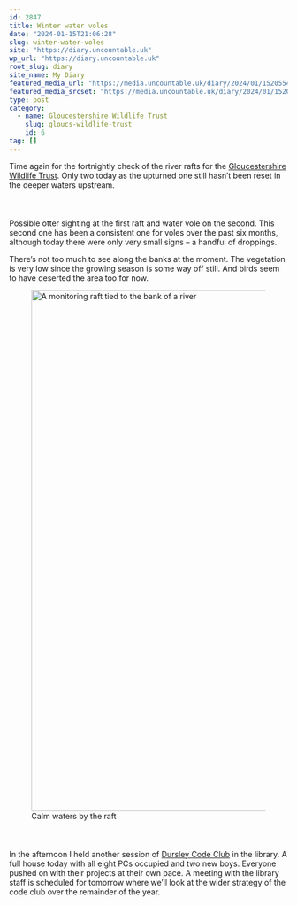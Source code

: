 ```yaml
---
id: 2847
title: Winter water voles
date: "2024-01-15T21:06:28"
slug: winter-water-voles
site: "https://diary.uncountable.uk"
wp_url: "https://diary.uncountable.uk"
root_slug: diary
site_name: My Diary
featured_media_url: "https://media.uncountable.uk/diary/2024/01/15205541/IMG20240115093749.webp"
featured_media_srcset: "https://media.uncountable.uk/diary/2024/01/15205541/IMG20240115093749-300x139.webp 300w, https://media.uncountable.uk/diary/2024/01/15205541/IMG20240115093749-1024x475.webp 1024w, https://media.uncountable.uk/diary/2024/01/15205541/IMG20240115093749-150x150.webp 150w, https://media.uncountable.uk/diary/2024/01/15205541/IMG20240115093749-640x297.webp 640w, https://media.uncountable.uk/diary/2024/01/15205541/IMG20240115093749.webp 2000w"
type: post
category:
  - name: Gloucestershire Wildlife Trust
    slug: gloucs-wildlife-trust
    id: 6
tag: []
---
```



<p>Time again for the fortnightly check of the river rafts for the <a href="https://www.gloucestershirewildlifetrust.co.uk/volunteer">Gloucestershire Wildlife Trust</a>.  Only two today as the upturned one still hasn&#8217;t been reset in the deeper waters upstream.</p>


<style>.kb-row-layout-id2847_969a0b-55 > .kt-row-column-wrap{align-content:start;}:where(.kb-row-layout-id2847_969a0b-55 > .kt-row-column-wrap) > .wp-block-kadence-column{justify-content:start;}.kb-row-layout-id2847_969a0b-55 > .kt-row-column-wrap{column-gap:var(--global-kb-gap-md, 2rem);row-gap:var(--global-kb-gap-md, 2rem);padding-top:var(--global-kb-spacing-sm, 1.5rem);padding-bottom:var(--global-kb-spacing-sm, 1.5rem);grid-template-columns:repeat(2, minmax(0, 1fr));}.kb-row-layout-id2847_969a0b-55 > .kt-row-layout-overlay{opacity:0.30;}@media all and (max-width: 1024px){.kb-row-layout-id2847_969a0b-55 > .kt-row-column-wrap{grid-template-columns:repeat(2, minmax(0, 1fr));}}@media all and (max-width: 767px){.kb-row-layout-id2847_969a0b-55 > .kt-row-column-wrap{grid-template-columns:minmax(0, 1fr);}.kb-row-layout-id2847_969a0b-55 > .kt-row-column-wrap > .wp-block-kadence-column:nth-of-type(1){order:2;}.kb-row-layout-id2847_969a0b-55 > .kt-row-column-wrap > .wp-block-kadence-column:nth-of-type(2){order:1;}.kb-row-layout-id2847_969a0b-55 > .kt-row-column-wrap > .wp-block-kadence-column:nth-of-type(3){order:12;}.kb-row-layout-id2847_969a0b-55 > .kt-row-column-wrap > .wp-block-kadence-column:nth-of-type(4){order:11;}.kb-row-layout-id2847_969a0b-55 > .kt-row-column-wrap > .wp-block-kadence-column:nth-of-type(5){order:22;}.kb-row-layout-id2847_969a0b-55 > .kt-row-column-wrap > .wp-block-kadence-column:nth-of-type(6){order:21;}.kb-row-layout-id2847_969a0b-55 > .kt-row-column-wrap > .wp-block-kadence-column:nth-of-type(7){order:32;}.kb-row-layout-id2847_969a0b-55 > .kt-row-column-wrap > .wp-block-kadence-column:nth-of-type(8){order:31;}}</style><div class="kb-row-layout-wrap kb-row-layout-id2847_969a0b-55 alignnone wp-block-kadence-rowlayout"><div class="kt-row-column-wrap kt-has-2-columns kt-row-layout-equal kt-tab-layout-inherit kt-mobile-layout-row kt-row-valign-top">
<style>.kadence-column2847_d86b81-98 > .kt-inside-inner-col,.kadence-column2847_d86b81-98 > .kt-inside-inner-col:before{border-top-left-radius:0px;border-top-right-radius:0px;border-bottom-right-radius:0px;border-bottom-left-radius:0px;}.kadence-column2847_d86b81-98 > .kt-inside-inner-col{column-gap:var(--global-kb-gap-sm, 1rem);}.kadence-column2847_d86b81-98 > .kt-inside-inner-col{flex-direction:column;}.kadence-column2847_d86b81-98 > .kt-inside-inner-col > .aligncenter{width:100%;}.kadence-column2847_d86b81-98 > .kt-inside-inner-col:before{opacity:0.3;}.kadence-column2847_d86b81-98{position:relative;}@media all and (max-width: 1024px){.kadence-column2847_d86b81-98 > .kt-inside-inner-col{flex-direction:column;justify-content:center;}}@media all and (max-width: 767px){.kadence-column2847_d86b81-98 > .kt-inside-inner-col{flex-direction:column;justify-content:center;}}</style>
<div class="wp-block-kadence-column kadence-column2847_d86b81-98"><div class="kt-inside-inner-col">
<p>Possible otter sighting at the first raft and water vole on the second.  This second one has been a consistent one for voles over the past six months, although today there were only very small signs &#8211; a handful of droppings.</p>



<p>There&#8217;s not too much to see along the banks at the moment. The vegetation is very low since the growing season is some way off still.  And birds seem to have deserted the area too for now.</p>
</div></div>


<style>.kadence-column2847_bee648-9e > .kt-inside-inner-col,.kadence-column2847_bee648-9e > .kt-inside-inner-col:before{border-top-left-radius:0px;border-top-right-radius:0px;border-bottom-right-radius:0px;border-bottom-left-radius:0px;}.kadence-column2847_bee648-9e > .kt-inside-inner-col{column-gap:var(--global-kb-gap-sm, 1rem);}.kadence-column2847_bee648-9e > .kt-inside-inner-col{flex-direction:column;}.kadence-column2847_bee648-9e > .kt-inside-inner-col > .aligncenter{width:100%;}.kadence-column2847_bee648-9e > .kt-inside-inner-col:before{opacity:0.3;}.kadence-column2847_bee648-9e{position:relative;}@media all and (max-width: 1024px){.kadence-column2847_bee648-9e > .kt-inside-inner-col{flex-direction:column;justify-content:center;}}@media all and (max-width: 767px){.kadence-column2847_bee648-9e > .kt-inside-inner-col{flex-direction:column;justify-content:center;}}</style>
<div class="wp-block-kadence-column kadence-column2847_bee648-9e"><div class="kt-inside-inner-col">
<figure class="wp-block-image size-large"><img loading="lazy" decoding="async" width="1024" height="941" src="https://media.uncountable.uk/diary/2024/01/15205539/IMG20240115093105-1024x941.webp" alt="A monitoring raft tied to the bank of a river" class="wp-image-2848" srcset="https://media.uncountable.uk/diary/2024/01/15205539/IMG20240115093105-1024x941.webp 1024w, https://media.uncountable.uk/diary/2024/01/15205539/IMG20240115093105-300x276.webp 300w, https://media.uncountable.uk/diary/2024/01/15205539/IMG20240115093105-640x588.webp 640w, https://media.uncountable.uk/diary/2024/01/15205539/IMG20240115093105.webp 2000w" sizes="auto, (max-width: 1024px) 100vw, 1024px" /><figcaption class="wp-element-caption">Calm waters by the raft</figcaption></figure>
</div></div>

</div></div>


<p>In the afternoon I held another session of <a href="https://www.facebook.com/dursleycodeclub">Dursley Code Club</a> in the library.  A full house today with all eight PCs occupied and two new boys.  Everyone pushed on with their projects at their own pace.  A meeting with the library staff is scheduled for tomorrow where we&#8217;ll look at the wider strategy of the code club over the remainder of the year.</p>
